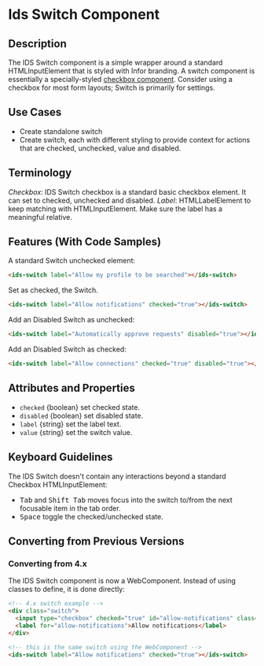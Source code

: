 # Ids Switch Component

## Description

The IDS Switch component is a simple wrapper around a standard HTMLInputElement that is styled with Infor branding. A switch component is essentially a specially-styled [checkbox component](./ids-checkbox). Consider using a checkbox for most form layouts; Switch is primarily for settings.

## Use Cases

- Create standalone switch
- Create switch, each with different styling to provide context for actions that are checked, unchecked, value and disabled.

## Terminology

*Checkbox*: IDS Switch checkbox is a standard basic checkbox element. It can set to checked, unchecked and disabled.
*Label*: HTMLLabelElement to keep matching with HTMLInputElement. Make sure the label has a meaningful relative.

## Features (With Code Samples)

A standard Switch unchecked element:

```html
<ids-switch label="Allow my profile to be searched"></ids-switch>
```

Set as checked, the Switch.

```html
<ids-switch label="Allow notifications" checked="true"></ids-switch>
```

Add an Disabled Switch as unchecked:

```html
<ids-switch label="Automatically approve requests" disabled="true"></ids-switch>
```

Add an Disabled Switch as checked:

```html
<ids-switch label="Allow connections" checked="true" disabled="true"></ids-switch>
```

## Attributes and Properties

- `checked` {boolean} set checked state.
- `disabled` {boolean} set disabled state.
- `label` {string} set the label text.
- `value` {string} set the switch value.

## Keyboard Guidelines

The IDS Switch doesn't contain any interactions beyond a standard Checkbox HTMLInputElement:

- <kbd>Tab</kbd> and <kbd>Shift Tab</kbd> moves focus into the switch to/from the next focusable item in the tab order.
- <kbd>Space</kbd> toggle the checked/unchecked state.

## Converting from Previous Versions

### Converting from 4.x

The IDS Switch component is now a WebComponent. Instead of using classes to define, it is done directly:

```html
<!-- 4.x switch example -->
<div class="switch">
  <input type="checkbox" checked="true" id="allow-notifications" class="switch" />
  <label for="allow-notifications">Allow notifications</label>
</div>

<!-- this is the same switch using the WebComponent -->
<ids-switch label="Allow notifications" checked="true"></ids-switch>
```
